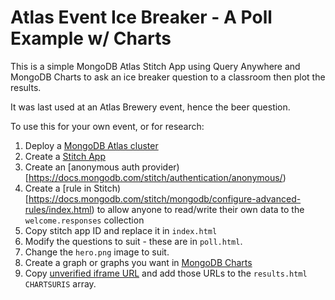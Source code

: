 # Atlas Event Ice Breaker - A Poll Example w/ Charts

This is a simple MongoDB Atlas Stitch App using Query Anywhere and MongoDB Charts to ask an ice breaker question to a classroom then plot the results.

It was last used at an Atlas Brewery event, hence the beer question.

To use this for your own event, or for research:

1. Deploy a [MongoDB Atlas cluster](https://cloud.mongodb.com)
2. Create a [Stitch App](https://docs.mongodb.com/stitch/procedures/create-stitch-app/)
3. Create an [anonymous auth provider)[https://docs.mongodb.com/stitch/authentication/anonymous/)
4. Create a [rule in Stitch)[https://docs.mongodb.com/stitch/mongodb/configure-advanced-rules/index.html) to allow anyone to read/write their own data to the `welcome.responses` collection
5. Copy stitch app ID and replace it in `index.html`
6. Modify the questions to suit - these are in `poll.html`.
7. Change the `hero.png` image to suit.
8. Create a graph or graphs you want in [MongoDB Charts](https://charts.mongodb.com/)
9. Copy [unverified iframe URL](https://docs.mongodb.com/charts/master/embedded-chart-options/index.html) and add those URLs to the `results.html` `CHARTSURIS` array.
